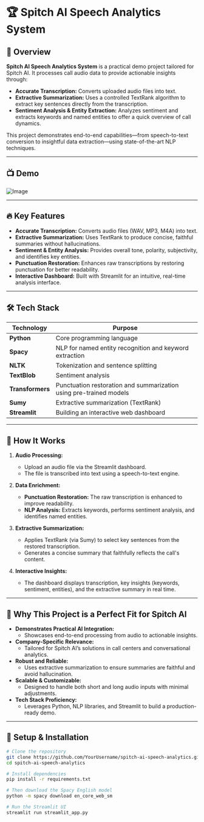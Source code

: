 # 🏆 Spitch AI Speech Analytics System

## 🚀 Overview
**Spitch AI Speech Analytics System** is a practical demo project tailored for Spitch AI. It processes call audio data to provide actionable insights through:

- **Accurate Transcription:** Converts uploaded audio files into text.
- **Extractive Summarization:** Uses a controlled TextRank algorithm to extract key sentences directly from the transcription.
- **Sentiment Analysis & Entity Extraction:** Analyzes sentiment and extracts keywords and named entities to offer a quick overview of call dynamics.

This project demonstrates end-to-end capabilities—from speech-to-text conversion to insightful data extraction—using state-of-the-art NLP techniques.

---

## 📺 Demo
![Image](https://github.com/user-attachments/assets/dec85286-d8d5-4bc6-b24f-f606cd725422)

---

## 🔥 Key Features
- **Accurate Transcription:** Converts audio files (WAV, MP3, M4A) into text.
- **Extractive Summarization:** Uses TextRank to produce concise, faithful summaries without hallucinations.
- **Sentiment & Entity Analysis:** Provides overall tone, polarity, subjectivity, and identifies key entities.
- **Punctuation Restoration:** Enhances raw transcriptions by restoring punctuation for better readability.
- **Interactive Dashboard:** Built with Streamlit for an intuitive, real-time analysis interface.

---

## 🛠️ Tech Stack

| Technology    | Purpose                                                        |
|---------------|----------------------------------------------------------------|
| **Python**    | Core programming language                                      |
| **Spacy**     | NLP for named entity recognition and keyword extraction        |
| **NLTK**      | Tokenization and sentence splitting                             |
| **TextBlob**  | Sentiment analysis                                             |
| **Transformers** | Punctuation restoration and summarization using pre-trained models |
| **Sumy**      | Extractive summarization (TextRank)                             |
| **Streamlit** | Building an interactive web dashboard                           |

---

## 📌 How It Works
1. **Audio Processing:**  
   - Upload an audio file via the Streamlit dashboard.
   - The file is transcribed into text using a speech-to-text engine.

2. **Data Enrichment:**  
   - **Punctuation Restoration:** The raw transcription is enhanced to improve readability.
   - **NLP Analysis:** Extracts keywords, performs sentiment analysis, and identifies named entities.

3. **Extractive Summarization:**  
   - Applies TextRank (via Sumy) to select key sentences from the restored transcription.
   - Generates a concise summary that faithfully reflects the call's content.

4. **Interactive Insights:**  
   - The dashboard displays transcription, key insights (keywords, sentiment, entities), and the extractive summary in real time.

---

## 🎯 Why This Project is a Perfect Fit for Spitch AI

- **Demonstrates Practical AI Integration:**  
  - Showcases end-to-end processing from audio to actionable insights.
- **Company-Specific Relevance:**  
  - Tailored for Spitch AI’s solutions in call centers and conversational analytics.
- **Robust and Reliable:**  
  - Uses extractive summarization to ensure summaries are faithful and avoid hallucination.
- **Scalable & Customizable:**  
  - Designed to handle both short and long audio inputs with minimal adjustments.
- **Tech Stack Proficiency:**  
  - Leverages Python, NLP libraries, and Streamlit to build a production-ready demo.

---

## 🔧 Setup & Installation

```bash
# Clone the repository
git clone https://github.com/YourUsername/spitch-ai-speech-analytics.git
cd spitch-ai-speech-analytics

# Install dependencies
pip install -r requirements.txt

# Then download the Spacy English model
python -m spacy download en_core_web_sm

# Run the Streamlit UI
streamlit run streamlit_app.py
```
